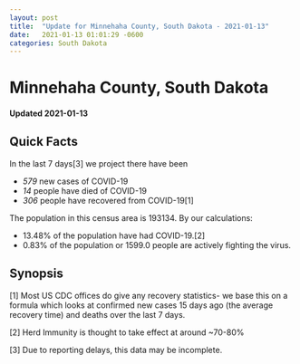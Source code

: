 ```yaml
---
layout: post
title:  "Update for Minnehaha County, South Dakota - 2021-01-13"
date:   2021-01-13 01:01:29 -0600
categories: South Dakota
---
```


# Minnehaha County, South Dakota
#### Updated 2021-01-13

## Quick Facts

In the last 7 days[3] we project there have been
- *579* new cases of COVID-19
- *14* people have died of COVID-19
- *306* people have recovered from COVID-19[1]

The population in this census area is 193134. By our calculations:
- 13.48% of the population have had COVID-19.[2]
- 0.83% of the population or 1599.0 people are actively fighting the virus.

## Synopsis




[1] Most US CDC offices do give any recovery statistics- we base this on a formula which looks at confirmed new cases
15 days ago (the average recovery time) and deaths over the last 7 days.

[2] Herd Immunity is thought to take effect at around ~70-80%

[3] Due to reporting delays, this data may be incomplete.
 
    